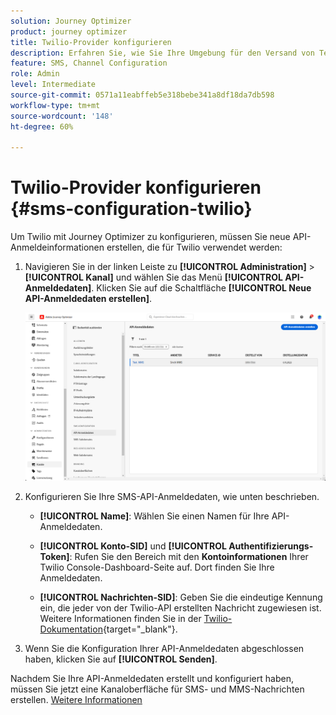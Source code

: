 ```yaml
---
solution: Journey Optimizer
product: journey optimizer
title: Twilio-Provider konfigurieren
description: Erfahren Sie, wie Sie Ihre Umgebung für den Versand von Textnachrichten mit Journey Optimizer mit Twilio konfigurieren.
feature: SMS, Channel Configuration
role: Admin
level: Intermediate
source-git-commit: 0571a11eabffeb5e318bebe341a8df18da7db598
workflow-type: tm+mt
source-wordcount: '148'
ht-degree: 60%

---
```


# Twilio-Provider konfigurieren {#sms-configuration-twilio}

Um Twilio mit Journey Optimizer zu konfigurieren, müssen Sie neue API-Anmeldeinformationen erstellen, die für Twilio verwendet werden:

1. Navigieren Sie in der linken Leiste zu **[!UICONTROL Administration]** > **[!UICONTROL Kanal]** und wählen Sie das Menü **[!UICONTROL API-Anmeldedaten]**. Klicken Sie auf die Schaltfläche **[!UICONTROL Neue API-Anmeldedaten erstellen]**.

   ![](assets/sms_6.png)

1. Konfigurieren Sie Ihre SMS-API-Anmeldedaten, wie unten beschrieben.

   * **[!UICONTROL Name]**: Wählen Sie einen Namen für Ihre API-Anmeldedaten.

   * **[!UICONTROL Konto-SID]** und **[!UICONTROL Authentifizierungs-Token]**: Rufen Sie den Bereich mit den **Kontoinformationen** Ihrer Twilio Console-Dashboard-Seite auf. Dort finden Sie Ihre Anmeldedaten.

   * **[!UICONTROL Nachrichten-SID]**: Geben Sie die eindeutige Kennung ein, die jeder von der Twilio-API erstellten Nachricht zugewiesen ist. Weitere Informationen finden Sie in der [Twilio-Dokumentation](https://support.twilio.com/hc/en-us/articles/223134387-What-is-a-Message-SID-){target="_blank"}.

1. Wenn Sie die Konfiguration Ihrer API-Anmeldedaten abgeschlossen haben, klicken Sie auf **[!UICONTROL Senden]**.

Nachdem Sie Ihre API-Anmeldedaten erstellt und konfiguriert haben, müssen Sie jetzt eine Kanaloberfläche für SMS- und MMS-Nachrichten erstellen. [Weitere Informationen](sms-configuration-surface.md)

